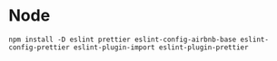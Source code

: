 # Node

`npm install -D eslint prettier eslint-config-airbnb-base eslint-config-prettier eslint-plugin-import eslint-plugin-prettier`
